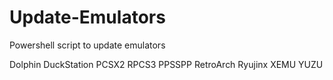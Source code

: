 # Update-Emulators
Powershell script to update emulators

Dolphin
DuckStation
PCSX2
RPCS3
PPSSPP
RetroArch
Ryujinx
XEMU
YUZU
